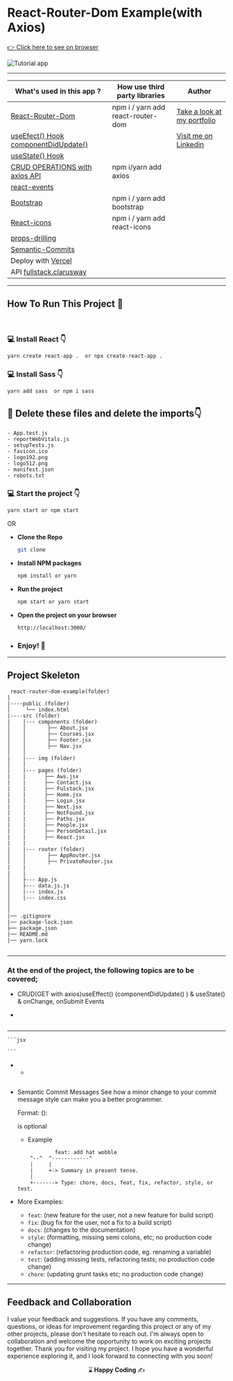 # React-Router-Dom Example(with Axios)

[:point_right: Click here to see on browser]()

![Tutorial app]()

---

| **What's used in this app ?**                                                           | **How use third party libraries** | **Author**                                                                       |
| --------------------------------------------------------------------------------------- | --------------------------------- | -------------------------------------------------------------------------------- |
| [React-Router-Dom](https://reactrouter.com/en/main/start/overview)                      | npm i / yarn add react-router-dom | [Take a look at my portfolio](https://kaplanh.github.io/Portfolio_with_CssFlex/) |
| [useEfect() Hook componentDidUpdate()](https://react.dev/learn#using-hooks)             |                                   | [Visit me on Linkedin](https://www.linkedin.com/in/kaplan-h/)                    |
| [useState() Hook](https://react.dev/learn#using-hooks)                                  |                                   |                                                                                  |
| [CRUD OPERATIONS with axios API](https://www.npmjs.com/package/axios#axios-api)         | npm i/yarn add axios              |                                                                                  |
| [react-events](https://react.dev/learn#responding-to-events)                            |                                   |                                                                                  |
| [Bootstrap](https://getbootstrap.com/docs/5.3/getting-started/introduction/)            | npm i / yarn add bootstrap        |                                                                                  |
| [React-icons](https://react-icons.github.io/react-icons/)                               | npm i / yarn add react-icons      |                                                                                  |
| [props-drilling](https://react.dev/learn#sharing-data-between-components)               |                                   |                                                                                  |
| [Semantic-Commits](https://gist.github.com/joshbuchea/6f47e86d2510bce28f8e7f42ae84c716) |                                   |                                                                                  |
| Deploy with [Vercel](https://vercel.com/kaplanh)                                        |                                   |                                                                                  |
| API [fullstack.clarusway](https://tutorial-api.fullstack.clarusway.com/tutorials/)      |                                   |                                                                                  |

---

## How To Run This Project 🚀

<br/>

### 💻 Install React 👇

```bash
yarn create react-app .  or npx create-react-app .
```

### 💻 Install Sass 👇

```bash
yarn add sass  or npm i sass
```

## 🔴 Delete these files and delete the imports👇

    - App.test.js
    - reportWebVitals.js
    - setupTests.js
    - favicon.ico
    - logo192.png
    - logo512.png
    - manifest.json
    - robots.txt

### 💻 Start the project 👇

```bash
yarn start or npm start
```

OR

-   <strong>Clone the Repo</strong>

    ```sh
    git clone
    ```

-   <strong>Install NPM packages</strong>

    ```sh
    npm install or yarn
    ```

-   <strong>Run the project</strong>

    ```sh
    npm start or yarn start
    ```

-   <strong>Open the project on your browser</strong>

    ```sh
    http://localhost:3000/
    ```

-   ### <strong>Enjoy! 🎉</strong>

---

## Project Skeleton

```
 react-router-dom-example(folder)
|
|----public (folder)
│     └── index.html
|----src (folder)
|    |--- components (folder)
│    │       ├── About.jsx
│    │       ├── Courses.jsx
│    │       ├── Footer.jsx
│    │       ├── Nav.jsx
│    │
|    |--- img (folder)
│    │
│    |--- pages (folder)
|    |      ├── Aws.jsx
|    |      ├── Contact.jsx
|    |      ├── Fulstack.jsx
|    |      ├── Home.jsx
|    |      ├── Logın.jsx
|    |      ├── Next.jsx
|    |      ├── NotFound.jsx
|    |      ├── Paths.jsx
|    |      ├── People.jsx
|    |      ├── PersonDetaıl.jsx
|    |      ├── React.jsx
|    |
|    |--- router (folder)
│    │       ├── AppRouter.jsx
│    │       ├── PrivateRouter.jsx
|    |
|    |
│    ├--- App.js
│    ├--- data.js.js
│    |--- index.js
│    |--- index.css
│
│
|── .gitignore
|── package-lock.json
├── package.json
|── README.md
|── yarn.lock


```

---

### At the end of the project, the following topics are to be covered;

-   CRUD(GET with axios)useEffect() (componentDidUpdate() ) & useState() & onChange, onSubmit Events

-

```jsx

```

---

    ```jsx

    ```

-   -

```jsx

```

-   Semantic Commit Messages
    See how a minor change to your commit message style can make you a better programmer.

    Format: <type>(<scope>): <subject>

    <scope> is optional

    -   Example

    ```
                feat: add hat wobble
        ^--^  ^------------^
        |     |
        |     +-> Summary in present tense.
        |
        +-------> Type: chore, docs, feat, fix, refactor, style, or test.
    ```

-   More Examples:
    -   `feat`: (new feature for the user, not a new feature for build script)
    -   `fix`: (bug fix for the user, not a fix to a build script)
    -   `docs`: (changes to the documentation)
    -   `style`: (formatting, missing semi colons, etc; no production code change)
    -   `refactor`: (refactoring production code, eg. renaming a variable)
    -   `test`: (adding missing tests, refactoring tests; no production code change)
    -   `chore`: (updating grunt tasks etc; no production code change)

---

## Feedback and Collaboration

I value your feedback and suggestions. If you have any comments, questions, or ideas for improvement regarding this project or any of my other projects, please don't hesitate to reach out.
I'm always open to collaboration and welcome the opportunity to work on exciting projects together.
Thank you for visiting my project. I hope you have a wonderful experience exploring it, and I look forward to connecting with you soon!

<p align="center"> ⌛<strong> Happy Coding </strong> ✍ </p>
